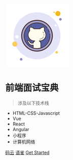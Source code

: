 ![logo](assets/logo-s.svg)

# 前端面试宝典

> 涉及以下技术栈

* HTML-CSS-Javascript
* Vue
* React
* Angular
* 小程序
* 计算机网络


[码云](https://gitee.com/chengbenchao)
[语雀](https://www.yuque.com/chengbenchao)
[Get Started](pages/html-css)